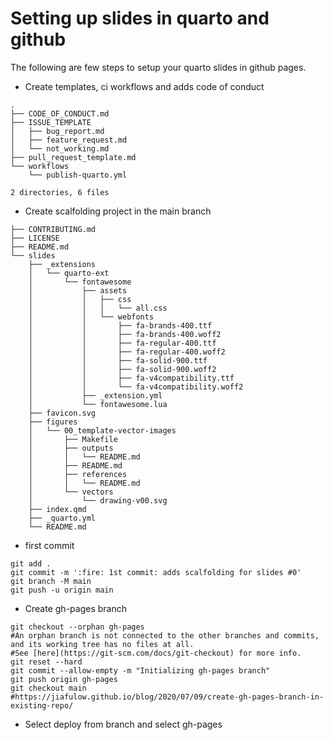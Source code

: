# Setting up slides in quarto and github
The following are few steps to setup your quarto slides in github pages.

*  Create templates, ci workflows and adds code of conduct
```
.
├── CODE_OF_CONDUCT.md
├── ISSUE_TEMPLATE
│   ├── bug_report.md
│   ├── feature_request.md
│   └── not_working.md
├── pull_request_template.md
└── workflows
    └── publish-quarto.yml

2 directories, 6 files
```

* Create scalfolding project in the main branch

```
├── CONTRIBUTING.md
├── LICENSE
├── README.md
└── slides
    ├── _extensions
    │   └── quarto-ext
    │       └── fontawesome
    │           ├── assets
    │           │   ├── css
    │           │   │   └── all.css
    │           │   └── webfonts
    │           │       ├── fa-brands-400.ttf
    │           │       ├── fa-brands-400.woff2
    │           │       ├── fa-regular-400.ttf
    │           │       ├── fa-regular-400.woff2
    │           │       ├── fa-solid-900.ttf
    │           │       ├── fa-solid-900.woff2
    │           │       ├── fa-v4compatibility.ttf
    │           │       └── fa-v4compatibility.woff2
    │           ├── _extension.yml
    │           └── fontawesome.lua
    ├── favicon.svg
    ├── figures
    │   └── 00_template-vector-images
    │       ├── Makefile
    │       ├── outputs
    │       │   └── README.md
    │       ├── README.md
    │       ├── references
    │       │   └── README.md
    │       └── vectors
    │           └── drawing-v00.svg
    ├── index.qmd
    ├── _quarto.yml
    └── README.md
```


* first commit
```
git add .
git commit -m ':fire: 1st commit: adds scalfolding for slides #0'
git branch -M main
git push -u origin main
```

* Create gh-pages branch
```
git checkout --orphan gh-pages 
#An orphan branch is not connected to the other branches and commits, and its working tree has no files at all. 
#See [here](https://git-scm.com/docs/git-checkout) for more info.
git reset --hard
git commit --allow-empty -m "Initializing gh-pages branch"
git push origin gh-pages
git checkout main
#https://jiafulow.github.io/blog/2020/07/09/create-gh-pages-branch-in-existing-repo/
```

* Select deploy from branch and select gh-pages
